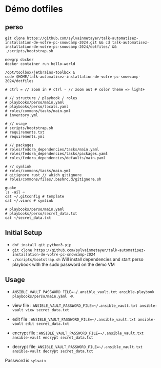 # Démo dotfiles

## perso

```shell
git clone https://github.com/sylvainmetayer/talk-automatisez-installation-de-votre-pc-snowcamp-2024.git && cd talk-automatisez-installation-de-votre-pc-snowcamp-2024/dotfiles/ && ./scripts/bootstrap.sh

newgrp docker
docker container run hello-world

/opt/toolbox/jetbrains-toolbox &
code $HOME/talk-automatisez-installation-de-votre-pc-snowcamp-2024/dotfiles

# ctrl = // zoom in # ctrl - // zoom out # color theme => light+

# // structure / playbook / roles
# playbooks/perso/main.yaml
# playbooks/perso/locals.yaml
# roles/commons/tasks/main.yml
# inventory.yml

# // usage
# scripts/bootstrap.sh
# requirements.txt
# requirements.yml

# // packages
# roles/fedora_dependencies/tasks/main.yaml
# roles/fedora_dependencies/tasks/packages.yaml
# roles/fedora_dependencies/defaults/main.yaml

# // symlink
# roles/commons/tasks/main.yml
# gitignore rust // which gitignore
# roles/commons/files/.bashrc.d/gitignore.sh

guake
ls -ail ~
cat ~/.gitconfig # template
cat ~/.vimrc # symlink

# playbooks/perso/main.yaml
# playbooks/perso/secret_data.txt
cat ~/secret_data.txt
```

## Initial Setup

- `dnf install git python3-pip`
- `git clone https://github.com/sylvainmetayer/talk-automatisez-installation-de-votre-pc-snowcamp-2024`
- `./scripts/bootstrap.sh` Will install dependencies and start perso playbook with the sudo password on the demo VM

## Usage

- `ANSIBLE_VAULT_PASSWORD_FILE=~/.ansible_vault.txt ansible-playbook playbooks/perso/main.yaml -K`

- view file : `ANSIBLE_VAULT_PASSWORD_FILE=~/.ansible_vault.txt ansible-vault view secret_data.txt`
- edit file : `ANSIBLE_VAULT_PASSWORD_FILE=~/.ansible_vault.txt ansible-vault edit secret_data.txt`
- encrypt file : `ANSIBLE_VAULT_PASSWORD_FILE=~/.ansible_vault.txt ansible-vault encrypt secret_data.txt`
- decrypt file: `ANSIBLE_VAULT_PASSWORD_FILE=~/.ansible_vault.txt ansible-vault decrypt secret_data.txt`

Password is `sylvain`
